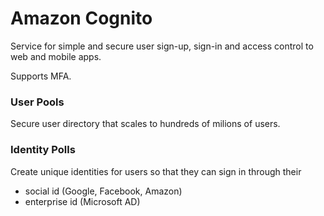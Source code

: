 # Amazon Cognito

Service for simple and secure user sign-up, sign-in and access control to web and mobile apps. 

Supports MFA.


### User Pools
Secure user directory that scales to hundreds of milions of users. 

### Identity Polls
Create unique identities for users so that they can sign in through their 
- social id (Google, Facebook, Amazon)
- enterprise id (Microsoft AD)
